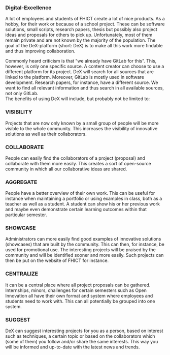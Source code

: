 ### Digital-Excellence  
A lot of employees and students of FHICT create a lot of nice products. As a hobby, for their work or because of a school project. These can be software solutions, small scripts, research papers, thesis but possibly also project ideas and proposals for others to pick up. Unfortunately, most of them remain private and are not known by the majority of the population. The goal of the DeX-platform (short: DeX) is to make all this work more findable and thus improving collaboration.  
  
Commonly heard criticism is that “we already have GitLab for this”. This, however, is only one specific source. A content creator can choose to use a different platform for its project. DeX will search for all sources that are linked to the platform. Moreover, GitLab is mostly used in software development. Research papers, for instance, have a different source. We want to find all relevant information and thus search in all available sources, not only GitLab.  
The benefits of using DeX will include, but probably not be limited to:  
  
### VISIBILITY  
Projects that are now only known by a small group of people will be more visible to the whole community. This increases the visibility of innovative solutions as well as their collaborators. 
  
### COLLABORATE  
People can easily find the collaborators of a project (proposal) and collaborate with them more easily. This creates a sort of open-source community in which all our collaborative ideas are shared.  
  
### AGGREGATE  
People have a better overview of their own work. This can be useful for instance when maintaining a portfolio or using examples in class, both as a teacher as well as a student. A student can show his or her previous work and maybe even demonstrate certain learning outcomes within that particular semester.  
  
### SHOWCASE  
Administrators can more easily find good examples of innovative solutions (showcases) that are built by the community. This can then, for instance, be used for promotional use. The interesting projects will be praised by the community and will be identified sooner and more easily. Such projects can then be put on the website of FHICT for instance.  
  
### CENTRALIZE  
It can be a central place where all project proposals can be gathered. Internships, minors, challenges for certain semesters such as Open Innovation all have their own format and system where employees and students need to work with. This can all potentially be grouped into one system.  
  
### SUGGEST  
DeX can suggest interesting projects for you as a person, based on interest such as techniques, a certain topic or based on the collaborators which (some of them) you follow and/or share the same interests. This way you will be informed and up-to-date with the latest news and trends.  
 
